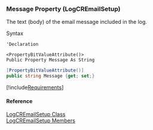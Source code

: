 ﻿### Message Property (LogCREmailSetup)

The text (body) of the email message included in the log.  

Syntax

```vbnet
'Declaration

<PropertyBitValueAttribute()>
Public Property Message As String
```

```csharp
[PropertyBitValueAttribute()]
public string Message {get; set;}
```

[!include[Requirements](../partials/requirements.md)]

#### Reference

[LogCREmailSetup Class](FChoice.Toolkits.Clarify~FChoice.Toolkits.Clarify.Quality.LogCREmailSetup.md)  
[LogCREmailSetup Members](FChoice.Toolkits.Clarify~FChoice.Toolkits.Clarify.Quality.LogCREmailSetup_members.md)